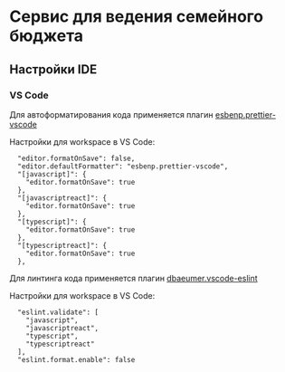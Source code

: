 # Сервис для ведения семейного бюджета

## Настройки IDE

### VS Code

Для автоформатирования кода применяется плагин [esbenp.prettier-vscode](https://marketplace.visualstudio.com/items?itemName=esbenp.prettier-vscode)  

Настройки для workspace в VS Code:
``` 
  "editor.formatOnSave": false,
  "editor.defaultFormatter": "esbenp.prettier-vscode",
  "[javascript]": {
    "editor.formatOnSave": true
  },
  "[javascriptreact]": {
    "editor.formatOnSave": true
  },
  "[typescript]": {
    "editor.formatOnSave": true
  },
  "[typescriptreact]": {
    "editor.formatOnSave": true
  },
```

Для линтинга кода применяется плагин
[dbaeumer.vscode-eslint](https://marketplace.visualstudio.com/items?itemName=dbaeumer.vscode-eslint)

Настройки для workspace в VS Code:
```
  "eslint.validate": [
    "javascript",
    "javascriptreact",
    "typescript",
    "typescriptreact"
  ],
  "eslint.format.enable": false
```
